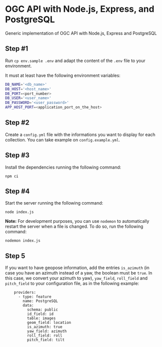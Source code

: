 # OGC API with Node.js, Express, and PostgreSQL

Generic implementation of OGC API with Node.js, Express and PostgreSQL

## Step #1

Run `cp env.sample .env` and adapt the content of the `.env` file to your environment.

It must at least have the following environment variables:

```bash
DB_NAME='<db_name>'
DB_HOST='<host_name>'
DB_PORT=<port_number>
DB_USER='<user_name>'
DB_PASSWORD='<user_password>'
APP_HOST_PORT=<application_port_on_the_host>
```

## Step #2

Create a `config.yml` file with the informations you want to display for each collection. You can take example on `config.example.yml`.

## Step #3

Install the dependencies running the following command:

`npm ci`

## Step #4

Start the server running the following command:

`node index.js`

__Note:__ For development purposes, you can use `nodemon` to automatically restart the server when a file is changed. To do so, run the following command:

`nodemon index.js`

## Step 5

If you want to have geopose information, add the entries `is_azimuth` (in case you have an azimuth instead of a yaw, the boolean must be `true`. In this case, we convert your azimuth to yaw), `yaw_field`, `roll_field` and `pitch_field` to your configuration file, as in the following example:
```
    providers:
      - type: feature
        name: PostgreSQL
        data:
          schema: public
          id_field: id
          table: images
          geom_field: location
          is_azimuth: true
          yaw_field: azimuth
          roll_field: roll
          pitch_field: tilt
```